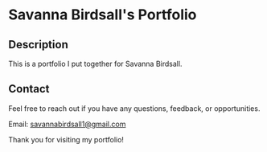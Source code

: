 # Savanna Birdsall's Portfolio

## Description
This is a portfolio I put together for Savanna Birdsall.

<!-- ## Features
* **Diverse Projects**: From interactive web applications to efficient back-end solutions, this portfolio covers a wide range of technologies and tools.
* **Responsive Design**: Emphasizing mobile-first design, all showcased projects ensure a seamless user experience across various devices and screen sizes.
* **Modern Technologies**: Leveraging the latest in web development, including frameworks like React and Handlebars, and backend technologies such as Node.js and Express.
* **User-Centric Focus**: Each project is built with the user in mind, ensuring intuitive navigation, accessibility, and engaging interfaces. -->

<!-- ## Projects
* **Habit Tracker**: A full-stack application to help users form good habits and break bad ones. Features include streak tracking, a personal journal, and data visualization.
* **Movie Night Coordinator**: A social app for planning movie watching sessions with friends and family. Includes features like event creation, movie selection, and email notifications.
* **List Prioritizer**: A simple yet powerful tool to organize and prioritize lists, enhancing decision-making with focused comparisons.
* **Weather Dashboard**: An interactive dashboard providing real-time weather updates and forecasts. Integrates various APIs for live data.
* **Auto Budgeter**: An innovative script developed in Python to automate personal finance management by categorizing bank transactions and updating budget spreadsheets. -->

## Contact
Feel free to reach out if you have any questions, feedback, or opportunities. 

Email: savannabirdsall1@gmail.com <br>
<!-- LinkedIn: [LinkedIn Profile](https://www.linkedin.com/in/your-username) <br> -->

Thank you for visiting my portfolio!